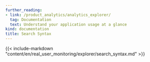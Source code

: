 ```yaml
---
further_reading:
- link: /product_analytics/analytics_explorer/
  tag: Documentation
  text: Understand your application usage at a glance
kind: documentation
title: Search Syntax
---
```


{{< include-markdown "content/en/real_user_monitoring/explorer/search_syntax.md" >}}